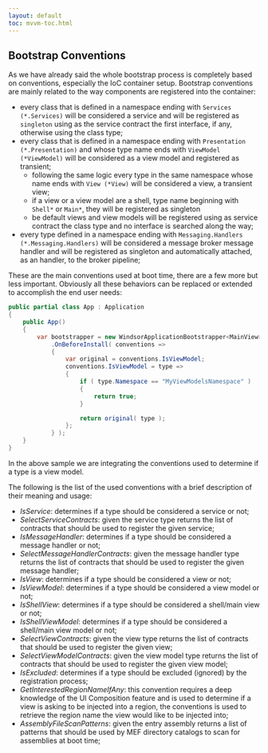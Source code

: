 ```yaml
---
layout: default
toc: mvvm-toc.html
---
```

## Bootstrap Conventions

As we have already said the whole bootstrap process is completely based on conventions, especially the IoC container setup. Bootstrap conventions are mainly related to the way components are registered into the container:

* every class that is defined in a namespace ending with `Services (*.Services)` will be considered a service and will be registered as `singleton` using as the service contract the first interface, if any, otherwise using the class type;
* every class that is defined in a namespace ending with `Presentation (*.Presentation)` and whose type name ends with `ViewModel (*ViewModel)` will be considered as a view model and registered as transient;
  * following the same logic every type in the same namespace whose name ends with `View (*View)` will be considered a view, a transient view;
  * if a view or a view model are a shell, type name beginning with `Shell*` or `Main*`, they will be registered as singleton
  * be default views and view models will be registered using as service contract the class type and no interface is searched along the way;
* every type defined in a namespace ending with `Messaging.Handlers (*.Messaging.Handlers)` will be considered a message broker message handler and will be registered as singleton and automatically attached, as an handler, to the broker pipeline;

These are the main conventions used at boot time, there are a few more but less important. Obviously all these behaviors can be replaced or extended to accomplish the end user needs:

```c#
public partial class App : Application
{
    public App()
    {
        var bootstrapper = new WindsorApplicationBootstrapper<MainView>()
            .OnBeforeInstall( conventions => 
            {
                var original = conventions.IsViewModel;
                conventions.IsViewModel = type => 
                {
                    if ( type.Namespace == "MyViewModelsNamespace" ) 
                    {
                        return true;
                    }

                    return original( type );
                };
            } );
    }
}
```

In the above sample we are integrating the conventions used to determine if a type is a view model.

The following is the list of the used conventions with a brief description of their meaning and usage:

* *IsService*: determines if a type should be considered a service or not;
* *SelectServiceContracts*: given the service type returns the list of contracts that should be used to register the given service;
* *IsMessageHandler*: determines if a type should be considered a message handler or not;
* *SelectMessageHandlerContracts*: given the message handler type returns the list of contracts that should be used to register the given message handler;
* *IsView*: determines if a type should be considered a view or not;
* *IsViewModel*: determines if a type should be considered a view model or not;
* *IsShellView*: determines if a type should be considered a shell/main view or not;
* *IsShellViewModel*: determines if a type should be considered a shell/main view model or not;
* *SelectViewContracts*: given the view type returns the list of contracts that should be used to register the given view;
* *SelectViewModelContracts*: given the view model type returns the list of contracts that should be used to register the given view model;
* *IsExcluded*: determines if a type should be excluded (ignored) by the registration process;
* *GetInterestedRegionNameIfAny*: this convention requires a deep knowledge of the UI Composition feature and is used to determine if a view is asking to be injected into a region, the conventions is used to retrieve the region name the view would like to be injected into;
* *AssemblyFileScanPatterns*: given the entry assembly returns a list of patterns that should be used by MEF directory catalogs to scan for assemblies at boot time;